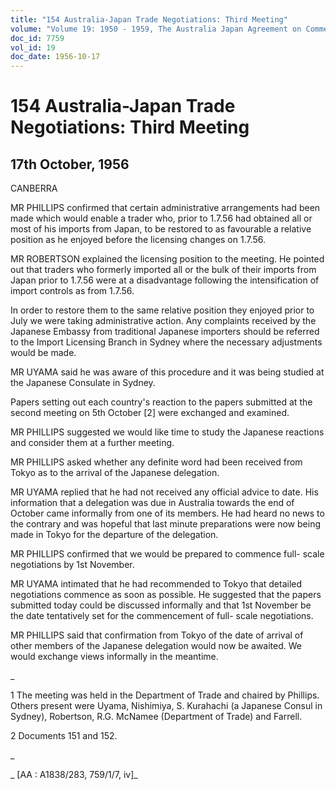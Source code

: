 ```yaml
---
title: "154 Australia-Japan Trade Negotiations: Third Meeting"
volume: "Volume 19: 1950 - 1959, The Australia Japan Agreement on Commerce"
doc_id: 7759
vol_id: 19
doc_date: 1956-10-17
---
```


# 154 Australia-Japan Trade Negotiations: Third Meeting

## 17th October, 1956

CANBERRA

MR PHILLIPS confirmed that certain administrative arrangements had been made which would enable a trader who, prior to 1.7.56 had obtained all or most of his imports from Japan, to be restored to as favourable a relative position as he enjoyed before the licensing changes on 1.7.56.

MR ROBERTSON explained the licensing position to the meeting. He pointed out that traders who formerly imported all or the bulk of their imports from Japan prior to 1.7.56 were at a disadvantage following the intensification of import controls as from 1.7.56.

In order to restore them to the same relative position they enjoyed prior to July we were taking administrative action. Any complaints received by the Japanese Embassy from traditional Japanese importers should be referred to the Import Licensing Branch in Sydney where the necessary adjustments would be made.

MR UYAMA said he was aware of this procedure and it was being studied at the Japanese Consulate in Sydney.

Papers setting out each country's reaction to the papers submitted at the second meeting on 5th October [2] were exchanged and examined.

MR PHILLIPS suggested we would like time to study the Japanese reactions and consider them at a further meeting.

MR PHILLIPS asked whether any definite word had been received from Tokyo as to the arrival of the Japanese delegation.

MR UYAMA replied that he had not received any official advice to date. His information that a delegation was due in Australia towards the end of October came informally from one of its members. He had heard no news to the contrary and was hopeful that last minute preparations were now being made in Tokyo for the departure of the delegation.

MR PHILLIPS confirmed that we would be prepared to commence full- scale negotiations by 1st November.

MR UYAMA intimated that he had recommended to Tokyo that detailed negotiations commence as soon as possible. He suggested that the papers submitted today could be discussed informally and that 1st November be the date tentatively set for the commencement of full- scale negotiations.

MR PHILLIPS said that confirmation from Tokyo of the date of arrival of other members of the Japanese delegation would now be awaited. We would exchange views informally in the meantime.

_

1 The meeting was held in the Department of Trade and chaired by Phillips. Others present were Uyama, Nishimiya, S. Kurahachi (a Japanese Consul in Sydney), Robertson, R.G. McNamee (Department of Trade) and Farrell.

2 Documents 151 and 152.

_

_ [AA : A1838/283, 759/1/7, iv]_
